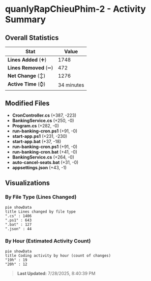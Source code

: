 # quanlyRapChieuPhim-2 - Activity Summary 

## Overall Statistics

| Stat                   | Value                                                             |
| ---------------------- | ----------------------------------------------------------------- |
| **Lines Added** (➕)   | 1748                                          |
| **Lines Removed** (➖) | 472                                        |
| **Net Change** (↕)    | 1276                |
| **Active Time** (⌚)   | 34 minutes |


## Modified Files
- **CronController.cs** (+387, -223)
- **BankingService.cs** (+250, -0)
- **Program.cs** (+282, -0)
- **run-banking-cron.ps1** (+91, -0)
- **start-app.ps1** (+231, -230)
- **start-app.bat** (+37, -18)
- **run-banking-cron.ps1** (+91, -0)
- **run-banking-cron.bat** (+41, -0)
- **BankingService.cs** (+264, -0)
- **auto-cancel-seats.bat** (+31, -0)
- **appsettings.json** (+43, -1)

## Visualizations

### By File Type (Lines Changed)

```mermaid
pie showData
title Lines changed by file type
".cs" : 1406
".ps1" : 643
".bat" : 127
".json" : 44
```

### By Hour (Estimated Activity Count)

```mermaid
pie showData
title Coding activity by hour (count of changes)
"19h" : 19
"20h" : 12
```


> **Last Updated:** 7/28/2025, 8:40:39 PM